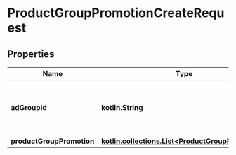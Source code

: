
# ProductGroupPromotionCreateRequest

## Properties
Name | Type | Description | Notes
------------ | ------------- | ------------- | -------------
**adGroupId** | **kotlin.String** | ID of the Ad Group the Product Group Promotion belongs to. | 
**productGroupPromotion** | [**kotlin.collections.List&lt;ProductGroupPromotion&gt;**](ProductGroupPromotion.md) |  | 




